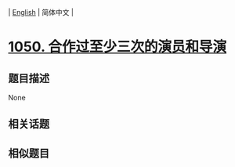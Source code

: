 
| [English](README_EN.md) | 简体中文 |
# [1050. 合作过至少三次的演员和导演](https://leetcode-cn.com/problems/actors-and-directors-who-cooperated-at-least-three-times/)
## 题目描述
None
## 相关话题

## 相似题目

